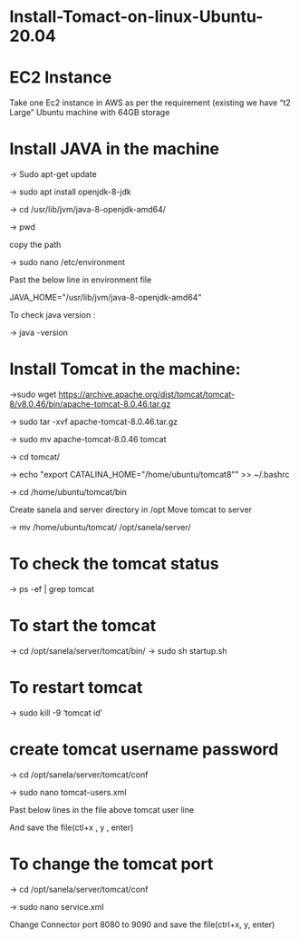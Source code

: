 # Install-Tomact-on-linux-Ubuntu-20.04

# EC2 Instance

Take one Ec2 instance in AWS as per the requirement (existing we have “t2 Large” Ubuntu machine with 64GB storage


# Install JAVA in the machine 

→ Sudo apt-get update

→ sudo apt install openjdk-8-jdk

→ cd /usr/lib/jvm/java-8-openjdk-amd64/

→ pwd 

copy the path

→ sudo nano /etc/environment

Past the below line in environment file

JAVA_HOME="/usr/lib/jvm/java-8-openjdk-amd64"

To check java version : 

→ java -version
 
# Install Tomcat in the machine:
 
→sudo wget https://archive.apache.org/dist/tomcat/tomcat-8/v8.0.46/bin/apache-tomcat-8.0.46.tar.gz

→ sudo tar -xvf apache-tomcat-8.0.46.tar.gz

→ sudo mv apache-tomcat-8.0.46 tomcat

→ cd tomcat/

→ echo "export CATALINA_HOME="/home/ubuntu/tomcat8"" >> ~/.bashrc

→ cd /home/ubuntu/tomcat/bin

Create sanela and server directory in /opt Move tomcat to server

→ mv /home/ubuntu/tomcat/  /opt/sanela/server/

# To check the tomcat status
→ ps -ef | grep tomcat

# To start the tomcat
→ cd /opt/sanela/server/tomcat/bin/
→ sudo sh startup.sh

# To restart tomcat
→ sudo kill -9 ‘tomcat id’

# create tomcat username password

→ cd  /opt/sanela/server/tomcat/conf

→ sudo nano tomcat-users.xml

Past below lines in the file above tomcat user line

<role rolename="manager-gui"/>

<user username="tomcat" password="san3la" roles="manager-gui"/>

And save the file(ctl+x , y , enter)
 
# To change the tomcat port

→ cd  /opt/sanela/server/tomcat/conf

→ sudo nano service.xml

Change Connector port 8080 to 9090 and save the file(ctrl+x, y, enter)  
